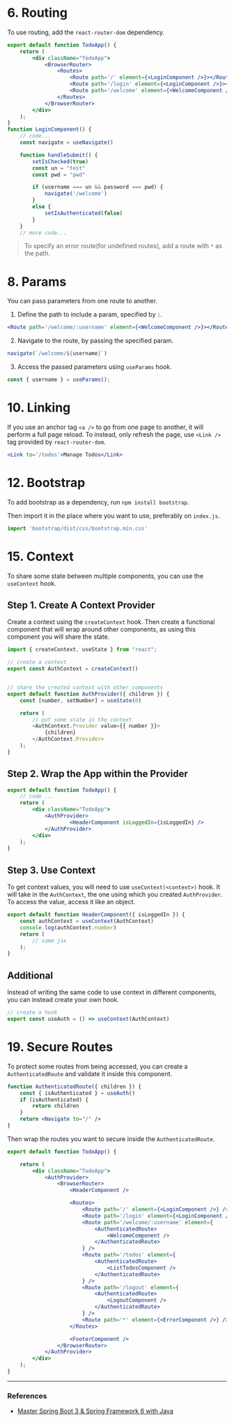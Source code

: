 # 6. Routing
To use routing, add the `react-router-dom` dependency.

```jsx
export default function TodoApp() {
	return (
		<div className="TodoApp">
			<BrowserRouter>
				<Routes>
					<Route path='/' element={<LoginComponent />}></Route>
					<Route path='/login' element={<LoginComponent />}></Route>
					<Route path='/welcome' element={<WelcomeComponent />}></Route>
				</Routes>
			</BrowserRouter>
		</div>
	);
}
function LoginComponent() {
	// code...
	const navigate = useNavigate()

	function handleSubmit() {
		setIsChecked(true)
		const un = "test"
		const pwd = "pwd"

		if (username === un && password === pwd) {
			navigate('/welcome')
		}
		else {
			setIsAuthenticated(false)
		}
	}
	// more code...
```

> To specify an error route(for undefined routes), add a route with `*` as the path.

# 8. Params
You can pass parameters from one route to another.

1. Define the path to include a param, specified by `:`.
```jsx
<Route path='/welcome/:username' element={<WelcomeComponent />}></Route>
```
2. Navigate to the route, by passing the specified param.
```jsx
navigate(`/welcome/${username}`)
```
3. Access the passed parameters using `useParams` hook.
```jsx
const { username } = useParams();
```

# 10. Linking
If you use an anchor tag `<a />` to go from one page to another, it will perform a full page reload. To instead, only refresh the page, use `<Link />` tag provided by `react-router-dom`.

```jsx
<Link to='/todos'>Manage Todos</Link>
```

# 12. Bootstrap
To add bootstrap as a dependency, run `npm install bootstrap`.

Then import it in the place where you want to use, preferably on `index.js`.
```jsx
import 'bootstrap/dist/css/bootstrap.min.css'
```


# 15. Context
To share some state between multiple components, you can use the `useContext` hook.

## Step 1. Create A Context Provider
Create a context using the `createContext` hook. Then create a functional component that will wrap around other components, as using this component you will share the state.
```js
import { createContext, useState } from "react";

// create a context
export const AuthContext = createContext()


// share the created context with other components
export default function AuthProvider({ children }) {
	const [number, setNumber] = useState(0)

	return (
		// put some state in the context
		<AuthContext.Provider value={{ number }}>
			{children}
		</AuthContext.Provider>
	);
}
```

## Step 2. Wrap the App within the Provider
```jsx
export default function TodoApp() {
	// code ...
	return (
		<div className="TodoApp">
			<AuthProvider>
					<HeaderComponent isLoggedIn={isLoggedIn} />
			</AuthProvider>
		</div>
	);
}
```

## Step 3. Use Context
To get context values, you will need to use `useContext(<context>)` hook. It will take in the `AuthContext`, the one using which you created `AuthProvider`. To access the value, access it like an object.
```jsx
export default function HeaderComponent({ isLoggedIn }) {
	const authContext = useContext(AuthContext)
	console.log(authContext.number)
	return (
		// some jsx
	);
}
```

## Additional
Instead of writing the same code to use context in different components, you can instead create your own hook.
```js
// create a hook
export const useAuth = () => useContext(AuthContext)
```


# 19. Secure Routes
To protect some routes from being accessed, you can create a `AuthenticatedRoute` and validate it inside this component.
```jsx
function AuthenticatedRoute({ children }) {
	const { isAuthenticated } = useAuth()
	if (isAuthenticated) {
		return children
	}
	return <Navigate to="/" />
}
```

Then wrap the routes you want to secure inside the `AuthenticatedRoute`.
```jsx
export default function TodoApp() {

	return (
		<div className="TodoApp">
			<AuthProvider>
				<BrowserRouter>
					<HeaderComponent />

					<Routes>
						<Route path='/' element={<LoginComponent />} />
						<Route path='/login' element={<LoginComponent />} />
						<Route path='/welcome/:username' element={
							<AuthenticatedRoute>
								<WelcomeComponent />
							</AuthenticatedRoute>
						} />
						<Route path='/todos' element={
							<AuthenticatedRoute>
								<ListTodosComponent />
							</AuthenticatedRoute>
						} />
						<Route path='/logout' element={
							<AuthenticatedRoute>
								<LogoutComponent />
							</AuthenticatedRoute>
						} />
						<Route path='*' element={<ErrorComponent />} />
					</Routes>

					<FooterComponent />
				</BrowserRouter>
			</AuthProvider>
		</div>
	);
}

```

---
### References
- [Master Spring Boot 3 & Spring Framework 6 with Java](Master%20Spring%20Boot%203%20&%20Spring%20Framework%206%20with%20Java.md)